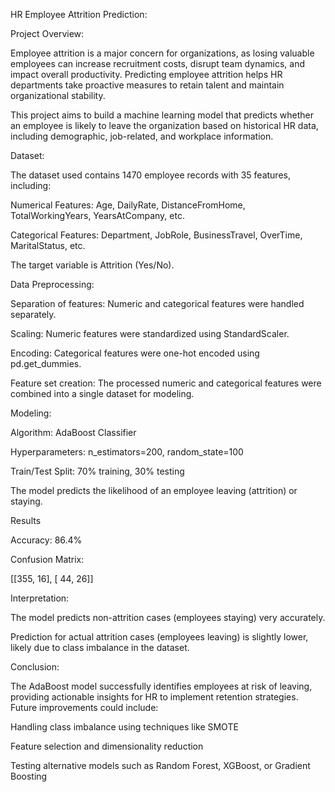 HR Employee Attrition Prediction:

Project Overview:

Employee attrition is a major concern for organizations, as losing valuable employees can increase recruitment costs, disrupt team dynamics, and impact overall productivity. Predicting employee attrition helps HR departments take proactive measures to retain talent and maintain organizational stability.

This project aims to build a machine learning model that predicts whether an employee is likely to leave the organization based on historical HR data, including demographic, job-related, and workplace information.

Dataset:

The dataset used contains 1470 employee records with 35 features, including:

Numerical Features: Age, DailyRate, DistanceFromHome, TotalWorkingYears, YearsAtCompany, etc.

Categorical Features: Department, JobRole, BusinessTravel, OverTime, MaritalStatus, etc.

The target variable is Attrition (Yes/No).

Data Preprocessing:

Separation of features: Numeric and categorical features were handled separately.

Scaling: Numeric features were standardized using StandardScaler.

Encoding: Categorical features were one-hot encoded using pd.get_dummies.

Feature set creation: The processed numeric and categorical features were combined into a single dataset for modeling.

Modeling:

Algorithm: AdaBoost Classifier

Hyperparameters: n_estimators=200, random_state=100

Train/Test Split: 70% training, 30% testing

The model predicts the likelihood of an employee leaving (attrition) or staying.

Results

Accuracy: 86.4%

Confusion Matrix:

[[355, 16],
 [ 44, 26]]


Interpretation:

The model predicts non-attrition cases (employees staying) very accurately.

Prediction for actual attrition cases (employees leaving) is slightly lower, likely due to class imbalance in the dataset.

Conclusion:

The AdaBoost model successfully identifies employees at risk of leaving, providing actionable insights for HR to implement retention strategies. Future improvements could include:

Handling class imbalance using techniques like SMOTE

Feature selection and dimensionality reduction

Testing alternative models such as Random Forest, XGBoost, or Gradient Boosting
